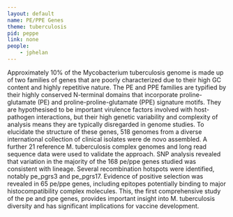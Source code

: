 ```yaml
---
layout: default
name: PE/PPE Genes
theme: tuberculosis
pid: peppe
link: none
people:
    - jphelan
---
```


Approximately 10% of the Mycobacterium tuberculosis genome is made up of two families of genes that are poorly characterized due to their high GC content and highly repetitive nature. The PE and PPE families are typified by their highly conserved N-terminal domains that incorporate proline-glutamate (PE) and proline-proline-glutamate (PPE) signature motifs. They are hypothesised to be important virulence factors involved with host-pathogen interactions, but their high genetic variability and complexity of analysis means they are typically disregarded in genome studies. To elucidate the structure of these genes, 518 genomes from a diverse international collection of clinical isolates were de novo assembled. A further 21 reference M. tuberculosis complex genomes and long read sequence data were used to validate the approach. SNP analysis revealed that variation in the majority of the 168 pe/ppe genes studied was consistent with lineage. Several recombination hotspots were identified, notably pe_pgrs3 and pe_pgrs17. Evidence of positive selection was revealed in 65 pe/ppe genes, including epitopes potentially binding to major histocompatibility complex molecules. This, the first comprehensive study of the pe and ppe genes, provides important insight into M. tuberculosis diversity and has significant implications for vaccine development. 